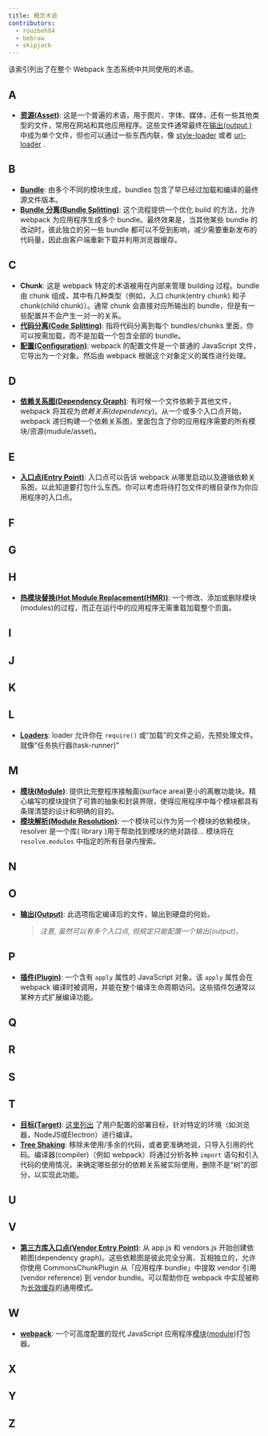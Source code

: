 ```yaml
---
title: 概念术语
contributors:
  - rouzbeh84
  - bebraw
  - skipjack
---
```


该索引列出了在整个 Webpack 生态系统中共同使用的术语。


## A

- [**资源(Asset)**](/guides/asset-management/): 这是一个普遍的术语，用于图片、字体、媒体，还有一些其他类型的文件，常用在网站和其他应用程序。这些文件通常最终在[输出(output )](/glossary#o) 中成为单个文件，但也可以通过一些东西内联，像 [style-loader](/loaders/style-loader) 或者 [url-loader](/loaders/url-loader) .


## B

- [**Bundle**](/guides/getting-started/#creating-a-bundle): 由多个不同的模块生成，bundles 包含了早已经过加载和编译的最终源文件版本。
- [**Bundle 分离(Bundle Splitting)**](/guides/code-splitting): 这个流程提供一个优化 build 的方法，允许 webpack 为应用程序生成多个 bundle。最终效果是，当其他某些 bundle 的改动时，彼此独立的另一些 bundle 都可以不受到影响，减少需要重新发布的代码量，因此由客户端重新下载并利用浏览器缓存。


## C

- **Chunk**: 这是 webpack 特定的术语被用在内部来管理 building 过程。bundle 由 chunk 组成，其中有几种类型（例如，入口 chunk(entry chunk) 和子 chunk(child chunk)）。通常 chunk 会直接对应所输出的 bundle，但是有一些配置并不会产生一对一的关系。
- [**代码分离(Code Splitting)**](/guides/code-splitting/): 指将代码分离到每个 bundles/chunks 里面，你可以按需加载，而不是加载一个包含全部的 bundle。
- [**配置(Configuration)**](/concepts/configuration/): webpack 的配置文件是一个普通的 JavaScript 文件，它导出为一个对象。然后由 webpack 根据这个对象定义的属性进行处理。


## D

- [**依赖关系图(Dependency Graph)**](/concepts/dependency-graph): 有时候一个文件依赖于其他文件，webpack 将其视为*依赖关系*(*dependency*)。从一个或多个入口点开始，webpack 递归构建一个依赖关系图，里面包含了你的应用程序需要的所有模块/资源(mudule/asset)。


## E

- [**入口点(Entry Point)**](/concepts/entry-points): 入口点可以告诉 webpack 从哪里启动以及遵循依赖关系图，以此知道要打包什么东西。你可以考虑将待打包文件的根目录作为你应用程序的入口点。


## F

## G

## H

- [**热模块替换(Hot Module Replacement(HMR))**](/concepts/hot-module-replacement): 一个修改、添加或删除模块(modules)的过程，而正在运行中的应用程序无需重载加载整个页面。


## I

## J

## K

## L

- [**Loaders**](/concepts/loaders): loader 允许你在 `require()` 或“加载”的文件之前，先预处理文件。就像“任务执行器(task-runner)”


## M

- [**模块(Module)**](/concepts/modules): 提供比完整程序接触面(surface area)更小的离散功能块。精心编写的模块提供了可靠的抽象和封装界限，使得应用程序中每个模块都具有条理清楚的设计和明确的目的。
- [**模块解析(Module Resolution)**](/concepts/module-resolution/): 一个模块可以作为另一个模块的依赖模块，resolver 是一个库( library )用于帮助找到模块的绝对路径... 模块将在 `resolve.modules` 中指定的所有目录内搜索。


## N

## O

- [**输出(Output)**](/concepts/output): 此选项指定编译后的文件，输出到硬盘的何处。
  > _注意, 虽然可以有多个入口点, 但规定只能配置一个输出(output)。_


## P

- [**插件(Plugin)**](/concepts/plugins): 一个含有 `apply` 属性的 JavaScript 对象。该 `apply` 属性会在 webpack 编译时被调用，并能在整个编译生命周期访问。这些插件包通常以某种方式扩展编译功能。


## Q

## R

## S

## T

- [**目标(Target)**](/configuration/target/): [这里列出](/configuration/target/) 了用户配置的部署目标，针对特定的环境（如浏览器，NodeJS或Electron）进行编译。
- [**Tree Shaking**](/guides/tree-shaking/): 移除未使用/多余的代码，或者更准确地说，只导入引用的代码。编译器(compiler)（例如 webpack）将通过分析各种 `import` 语句和引入代码的使用情况，来确定哪些部分的依赖关系被实际使用，删除不是“树”的部分，以实现此功能。


## U

## V

- [**第三方库入口点(Vendor Entry Point)**](/concepts/entry-points/#separate-app-and-vendor-entries):  从 app.js 和 vendors.js 开始创建依赖图(dependency graph)。这些依赖图是彼此完全分离、互相独立的，允许你使用 CommonsChunkPlugin 从「应用程序 bundle」中提取 vendor 引用(vendor reference) 到 vendor bundle。可以帮助你在 webpack 中实现被称为[长效缓存](/guides/caching/)的通用模式。


## W

- [**webpack**](/): 一个可高度配置的现代 JavaScript 应用程序[模块](/concepts/modules)([module](/concepts/modules))打包器。


## X

## Y

## Z
